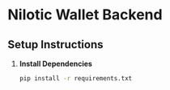 # Nilotic Wallet Backend

## Setup Instructions

1. **Install Dependencies**
   ```bash
   pip install -r requirements.txt